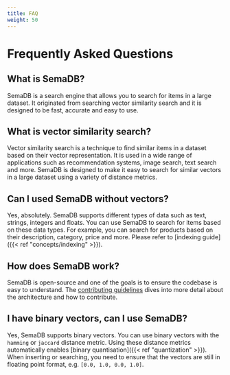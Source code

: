 ```yaml
---
title: FAQ
weight: 50
---
```


# Frequently Asked Questions

## What is SemaDB?

SemaDB is a search engine that allows you to search for items in a large dataset. It originated from searching vector similarity search and it is designed to be fast, accurate and easy to use.

## What is vector similarity search?

Vector similarity search is a technique to find similar items in a dataset based on their vector representation. It is used in a wide range of applications such as recommendation systems, image search, text search and more. SemaDB is designed to make it easy to search for similar vectors in a large dataset using a variety of distance metrics.

## Can I used SemaDB without vectors?

Yes, absolutely. SemaDB supports different types of data such as text, strings, integers and floats. You can use SemaDB to search for items based on these data types. For example, you can search for products based on their description, category, price and more. Please refer to [indexing guide]({{< ref "concepts/indexing" >}}).

## How does SemaDB work?

SemaDB is open-source and one of the goals is to ensure the codebase is easy to understand. The [contributing guidelines](https://github.com/Semafind/semadb/blob/main/CONTRIBUTING.md) dives into more detail about the architecture and how to contribute.

## I have binary vectors, can I use SemaDB?

Yes, SemaDB supports binary vectors. You can use binary vectors with the `hamming` or `jaccard` distance metric. Using these distance metrics automatically enables [binary quantisation]({{< ref "quantization" >}}). When inserting or searching, you need to ensure that the vectors are still in floating point format, e.g. `[0.0, 1.0, 0.0, 1.0]`.